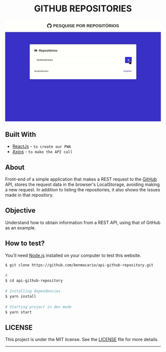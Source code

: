 <h1 align="center">GITHUB REPOSITORIES</h1>

<img align="center" src=".github/thumbnail-01.gif"/>

## Built With

* [ReactJs](https://reactjs.org/) -
 ```to create our PWA```
* [Axios](https://github.com/axios/axios) -
```to make the API call```

## About

Front-end of a simple application that makes a REST request to the [GitHub](https://developer.github.com/v3/repos/) API, stores the request data in the browser's LocalStorage, avoiding making a new request. In addition to listing the repositories, it also shows the issues made in that repository.

## Objective

Understand how to obtain information from a REST API, using that of GitHub as an example.

## How to test?

You'll need [Node.js](https://nodejs.org) installed on your computer to test this website.

```bash
$ git clone https://github.com/benmacario/api-github-repository.git

#
$ cd api-github-repository

# Installing dependencies
$ yarn install

# Starting project in dev mode
$ yarn start
```

## LICENSE

This project is under the MIT license. See the [LICENSE](LICENSE) file for more details.

---
